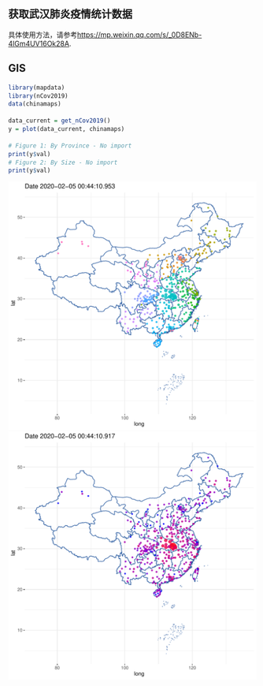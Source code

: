 ## 获取武汉肺炎疫情统计数据

具体使用方法，请参考<https://mp.weixin.qq.com/s/_0D8ENb-4lGm4UV16Ok28A>.

## GIS

```R
library(mapdata)
library(nCov2019)
data(chinamaps)

data_current = get_nCov2019()
y = plot(data_current, chinamaps)

# Figure 1: By Province - No import 
print(y$val)
# Figure 2: By Size - No import
print(y$val)
```

![fig1](./man/v1.png)
![fig2](./man/v2.png)

